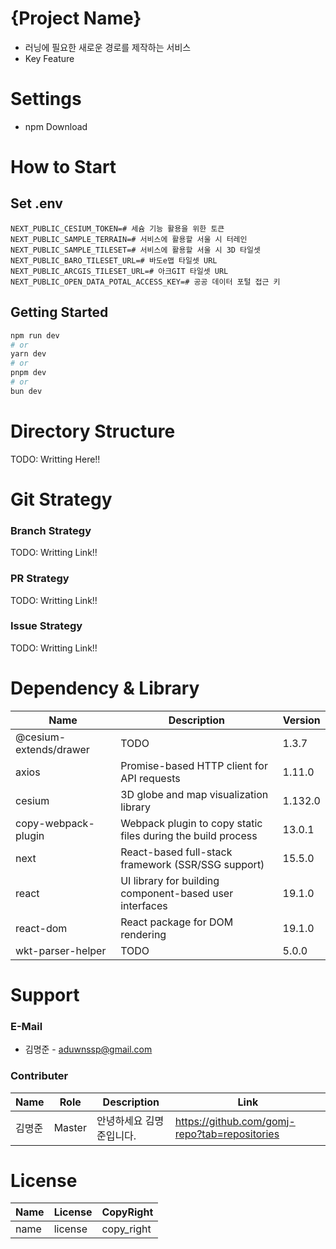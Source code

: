 # {Project Name}
- 러닝에 필요한 새로운 경로를 제작하는 서비스 
- Key Feature

# Settings
- npm Download

# How to Start
## Set .env
```dotenv
NEXT_PUBLIC_CESIUM_TOKEN=# 세슘 기능 활용을 위한 토큰
NEXT_PUBLIC_SAMPLE_TERRAIN=# 서비스에 활용할 서울 시 터레인
NEXT_PUBLIC_SAMPLE_TILESET=# 서비스에 활용할 서울 시 3D 타일셋
NEXT_PUBLIC_BARO_TILESET_URL=# 바도e맵 타일셋 URL
NEXT_PUBLIC_ARCGIS_TILESET_URL=# 아크GIT 타일셋 URL
NEXT_PUBLIC_OPEN_DATA_POTAL_ACCESS_KEY=# 공공 데이터 포털 접근 키
```

## Getting Started
```bash
npm run dev
# or
yarn dev
# or
pnpm dev
# or
bun dev
```

# Directory Structure
TODO: Writting Here!!

# Git Strategy
### Branch Strategy
TODO: Writting Link!!

### PR Strategy
TODO: Writting Link!!

### Issue Strategy
TODO: Writting Link!!

# Dependency & Library
| Name                   | Description                                                  | Version |
|------------------------|--------------------------------------------------------------|---------|
| @cesium-extends/drawer | TODO                                                         | 1.3.7   |
| axios                  | Promise-based HTTP client for API requests                   | 1.11.0  |
| cesium                 | 3D globe and map visualization library                       | 1.132.0 |
| copy-webpack-plugin    | Webpack plugin to copy static files during the build process | 13.0.1  |
| next                   | React-based full-stack framework (SSR/SSG support)           | 15.5.0  |
| react                  | UI library for building component-based user interfaces      | 19.1.0  |
| react-dom              | React package for DOM rendering                              | 19.1.0  |
| wkt-parser-helper      | TODO                                                         | 5.0.0   |



# Support
### E-Mail
- 김명준 - aduwnssp@gmail.com

### Contributer
| Name | Role   | Description   | Link |
|------|--------|---------------|------|
| 김명준  | Master | 안녕하세요 김명준입니다. | https://github.com/gomj-repo?tab=repositories     |

# License
|Name|License|CopyRight|
|---|---|---|
|name|license|copy_right|